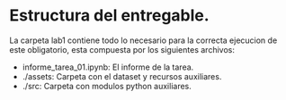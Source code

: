 # Estructura del entregable.

La carpeta lab1 contiene todo lo necesario para la correcta ejecucion de este obligatorio, esta compuesta por los siguientes archivos:

- informe_tarea_01.ipynb: El informe de la tarea.
- ./assets: Carpeta con el dataset y recursos auxiliares.
- ./src: Carpeta con modulos python auxiliares.